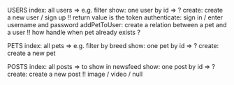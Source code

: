 USERS
index: all users => e.g. filter
show: one user by id => ?
create: create a new user / sign up !! return value is the token
authenticate: sign in / enter username and password
addPetToUser: create a relation between a pet and a user !! how handle when pet already exists ?

PETS
index: all pets => e.g. filter by breed
show: one pet by id => ?
create: create a new pet

POSTS
index: all posts => to show in newsfeed
show: one post by id => ?
create: create a new post !! image / video / null
